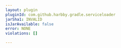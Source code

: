 ```yaml
---
layout: plugin
pluginId: com.github.harbby.gradle.serviceloader
jarSha1: INVALID
isJarAvailable: false
error: NONE
violations: []

---
```

